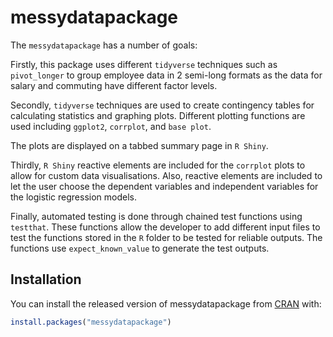 
<!-- README.md is generated from README.Rmd. Please edit that file -->

# messydatapackage

<!-- badges: start -->

<!-- badges: end -->

The `messydatapackage` has a number of goals:

Firstly, this package uses different `tidyverse` techniques such as
`pivot_longer` to group employee data in 2 semi-long formats as the data
for salary and commuting have different factor levels.

Secondly, `tidyverse` techniques are used to create contingency tables
for calculating statistics and graphing plots. Different plotting
functions are used including `ggplot2`, `corrplot`, and `base plot`.

The plots are displayed on a tabbed summary page in `R Shiny`.

Thirdly, `R Shiny` reactive elements are included for the `corrplot`
plots to allow for custom data visualisations. Also, reactive elements
are included to let the user choose the dependent variables and
independent variables for the logistic regression models.

Finally, automated testing is done through chained test functions using
`testthat`. These functions allow the developer to add different input
files to test the functions stored in the `R` folder to be tested for
reliable outputs. The functions use `expect_known_value` to generate the test outputs.

## Installation

You can install the released version of messydatapackage from
[CRAN](https://CRAN.R-project.org) with:

``` r
install.packages("messydatapackage")
```
